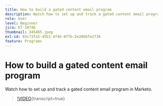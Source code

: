 ```yaml
---
title: How to build a gated content email program
description: Watch how to set up and track a gated content email program in Marketo.
role: User
level: Beginner
jira: KT-10746
thumbnail: 345465.jpeg
exl-id: 03c73fa5-45b1-4f4b-8ffb-2e206bfe2736
feature: Programs
---
```

# How to build a gated content email program

Watch how to set up and track a gated content email program in Marketo.

>[!VIDEO](https://video.tv.adobe.com/v/345465/?quality=12&learn=on){transcript=true}
